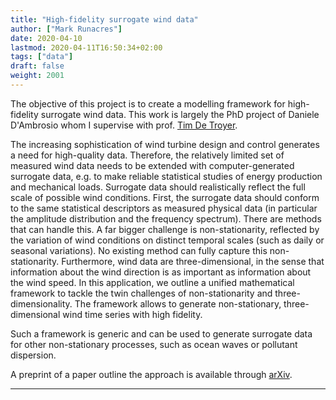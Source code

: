 ```yaml
---
title: "High-fidelity surrogate wind data"
author: ["Mark Runacres"]
date: 2020-04-10
lastmod: 2020-04-11T16:50:34+02:00
tags: ["data"]
draft: false
weight: 2001
---
```


The objective of this project is to create a modelling framework for
high-fidelity surrogate wind data. This work is largely the PhD project of
Daniele D'Ambrosio whom I supervise with prof.&nbsp;[Tim De Troyer](https://flow.research.vub.be/en/tim-de-troyer).

<!--more-->

The increasing sophistication of wind turbine design and control generates a need for high-quality data. Therefore, the relatively limited set of measured wind data needs to be extended with computer-generated surrogate data, e.g. to make reliable statistical studies of energy production and mechanical loads. Surrogate data should realistically reflect the full scale of possible wind conditions. First, the surrogate data should conform to the same statistical descriptors as measured physical data (in particular the amplitude distribution and the frequency spectrum). There are methods that can handle this. A far bigger challenge is non-stationarity, reflected by the variation of wind conditions on distinct temporal scales (such as daily or seasonal variations). No existing method can fully capture this non-stationarity. Furthermore, wind data are three-dimensional, in the sense that information about the wind direction is as important as information about the wind speed.
In this application, we outline a unified mathematical framework to tackle the
twin challenges of non-stationarity and three- dimensionality. The framework
allows to generate non-stationary, three-dimensional wind time series with high
fidelity.

Such a framework is generic and can be used to generate surrogate data for other
non-stationary processes, such as ocean waves or pollutant dispersion.

A preprint of a paper outline the approach is available through [arXiv](http://arxiv.org/abs/2003.07218).

---
